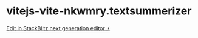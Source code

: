# vitejs-vite-nkwmry.textsummerizer

[Edit in StackBlitz next generation editor ⚡️](https://stackblitz.com/~/github.com/abhiM200/vitejs-vite-nkwmry.textsummerizer)